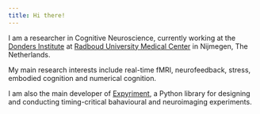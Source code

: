 ```yaml
---
title: Hi there!
---
```


I am a researcher in Cognitive Neuroscience, currently working at the [Donders Institute](https://ru.nl/donders) at [Radboud University Medical Center](https://radboudumc.nl) in Nijmegen, The Netherlands.

My main research interests include real-time fMRI, neurofeedback, stress, embodied cognition and numerical cognition.

I am also the main developer of [Expyriment](http://www.expyriment.org), a Python library for designing and conducting timing-critical bahavioural and neuroimaging experiments.
